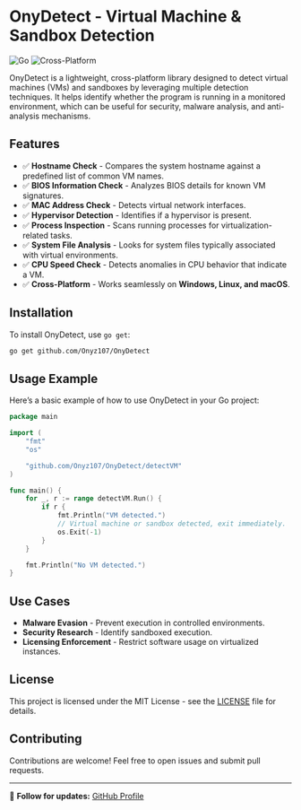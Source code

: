 # OnyDetect - Virtual Machine & Sandbox Detection

![Go](https://img.shields.io/badge/Go-1.24.0-blue) ![Cross-Platform](https://img.shields.io/badge/Cross--Platform-Windows%20%7C%20Linux%20%7C%20macOS-green)

OnyDetect is a lightweight, cross-platform library designed to detect virtual machines (VMs) and sandboxes by leveraging multiple detection techniques. It helps identify whether the program is running in a monitored environment, which can be useful for security, malware analysis, and anti-analysis mechanisms.

## Features

- ✅ **Hostname Check** - Compares the system hostname against a predefined list of common VM names.
- ✅ **BIOS Information Check** - Analyzes BIOS details for known VM signatures.
- ✅ **MAC Address Check** - Detects virtual network interfaces.
- ✅ **Hypervisor Detection** - Identifies if a hypervisor is present.
- ✅ **Process Inspection** - Scans running processes for virtualization-related tasks.
- ✅ **System File Analysis** - Looks for system files typically associated with virtual environments.
- ✅ **CPU Speed Check** - Detects anomalies in CPU behavior that indicate a VM.
- ✅ **Cross-Platform** - Works seamlessly on **Windows, Linux, and macOS**.

## Installation

To install OnyDetect, use `go get`:

```sh
go get github.com/Onyz107/OnyDetect
```

## Usage Example

Here’s a basic example of how to use OnyDetect in your Go project:

```go
package main

import (
	"fmt"
	"os"

	"github.com/Onyz107/OnyDetect/detectVM"
)

func main() {
	for _, r := range detectVM.Run() {
		if r {
			fmt.Println("VM detected.")
			// Virtual machine or sandbox detected, exit immediately.
			os.Exit(-1)
		}
	}

	fmt.Println("No VM detected.")
}
```

## Use Cases

- **Malware Evasion** - Prevent execution in controlled environments.
- **Security Research** - Identify sandboxed execution.
- **Licensing Enforcement** - Restrict software usage on virtualized instances.

## License

This project is licensed under the MIT License - see the [LICENSE](LICENSE) file for details.

## Contributing

Contributions are welcome! Feel free to open issues and submit pull requests.

---

🔗 **Follow for updates:** [GitHub Profile](https://github.com/Onyz107)
